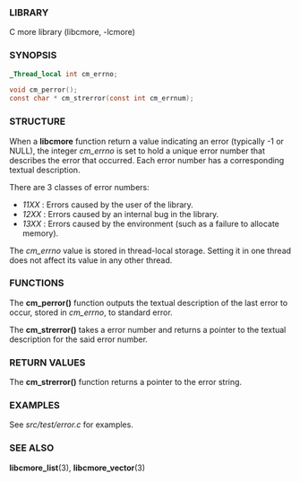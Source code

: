 ### LIBRARY
C more library (libcmore, -lcmore)


### SYNOPSIS
```c
_Thread_local int cm_errno;

void cm_perror();
const char * cm_strerror(const int cm_errnum);
```


### STRUCTURE
When a **libcmore** function return a value indicating an error (typically -1 or NULL), the integer *cm_errno* is set to hold a unique error number that describes the error that occurred. Each error number has a corresponding textual description.  
  
There are 3 classes of error numbers:  

- *11XX* : Errors caused by the user of the library.
- *12XX* : Errors caused by an internal bug in the library.
- *13XX* : Errors caused by the environment (such as a failure to allocate memory).  
  
The *cm_errno* value is stored in thread-local storage. Setting it in one thread does not affect its value in any other thread.


### FUNCTIONS
The **cm_perror()** function outputs the textual description of the last error to occur, stored in *cm_errno*, to standard error. 

The **cm_strerror()** takes a error number and returns a pointer to the textual description for the said error number.  


### RETURN VALUES
The **cm_strerror()** function returns a pointer to the error string.  


### EXAMPLES
See *src/test/error.c* for examples.  
  

### SEE ALSO
**libcmore_list**(3), **libcmore_vector**(3)
